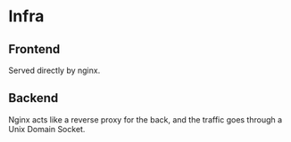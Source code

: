 # Infra

## Frontend

Served directly by nginx.

## Backend

Nginx acts like a reverse proxy for the back, and the traffic goes through a Unix Domain Socket.
